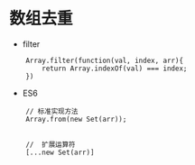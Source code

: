 #   数组去重

+   filter
```(javaScript)
    Array.filter(function(val, index, arr){
        return Array.indexOf(val) === index;
    })
```

+   ES6
```(javaScript)
    // 标准实现方法
    Array.from(new Set(arr));


    //  扩展运算符
    [...new Set(arr)] 
```